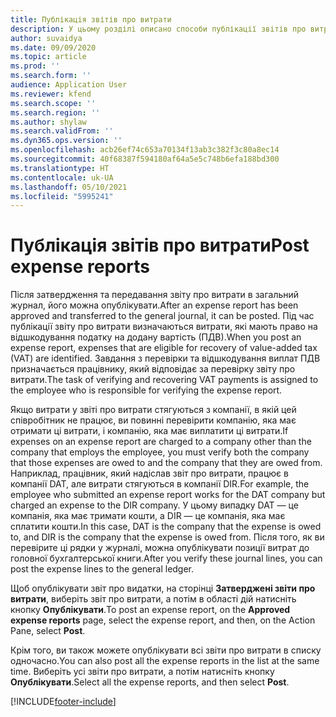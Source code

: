 ```yaml
---
title: Публікація звітів про витрати
description: У цьому розділі описано способи публікації звітів про витрати.
author: suvaidya
ms.date: 09/09/2020
ms.topic: article
ms.prod: ''
ms.search.form: ''
audience: Application User
ms.reviewer: kfend
ms.search.scope: ''
ms.search.region: ''
ms.author: shylaw
ms.search.validFrom: ''
ms.dyn365.ops.version: ''
ms.openlocfilehash: acb26ef74c653a70134f13ab3c382f3c80a8ec14
ms.sourcegitcommit: 40f68387f594180af64a5e5c748b6efa188bd300
ms.translationtype: HT
ms.contentlocale: uk-UA
ms.lasthandoff: 05/10/2021
ms.locfileid: "5995241"
---
```

# <a name="post-expense-reports"></a><span data-ttu-id="b8345-103">Публікація звітів про витрати</span><span class="sxs-lookup"><span data-stu-id="b8345-103">Post expense reports</span></span>

<span data-ttu-id="b8345-104">Після затвердження та передавання звіту про витрати в загальний журнал, його можна опублікувати.</span><span class="sxs-lookup"><span data-stu-id="b8345-104">After an expense report has been approved and transferred to the general journal, it can be posted.</span></span> <span data-ttu-id="b8345-105">Під час публікації звіту про витрати визначаються витрати, які мають право на відшкодування податку на додану вартість (ПДВ).</span><span class="sxs-lookup"><span data-stu-id="b8345-105">When you post an expense report, expenses that are eligible for recovery of value-added tax (VAT) are identified.</span></span> <span data-ttu-id="b8345-106">Завдання з перевірки та відшкодування виплат ПДВ призначається працівнику, який відповідає за перевірку звіту про витрати.</span><span class="sxs-lookup"><span data-stu-id="b8345-106">The task of verifying and recovering VAT payments is assigned to the employee who is responsible for verifying the expense report.</span></span>

<span data-ttu-id="b8345-107">Якщо витрати у звіті про витрати стягуються з компанії, в якій цей співробітник не працює, ви повинні перевірити компанію, яка має отримати ці витрати, і компанію, яка має виплатити ці витрати.</span><span class="sxs-lookup"><span data-stu-id="b8345-107">If expenses on an expense report are charged to a company other than the company that employs the employee, you must verify both the company that those expenses are owed to and the company that they are owed from.</span></span> <span data-ttu-id="b8345-108">Наприклад, працівник, який надіслав звіт про витрати, працює в компанії DAT, але витрати стягуються в компанії DIR.</span><span class="sxs-lookup"><span data-stu-id="b8345-108">For example, the employee who submitted an expense report works for the DAT company but charged an expense to the DIR company.</span></span> <span data-ttu-id="b8345-109">У цьому випадку DAT — це компанія, яка має тримати кошти, а DIR — це компанія, яка має сплатити кошти.</span><span class="sxs-lookup"><span data-stu-id="b8345-109">In this case, DAT is the company that the expense is owed to, and DIR is the company that the expense is owed from.</span></span> <span data-ttu-id="b8345-110">Після того, як ви перевірите ці рядки у журналі, можна опублікувати позиції витрат до головної бухгалтерської книги.</span><span class="sxs-lookup"><span data-stu-id="b8345-110">After you verify these journal lines, you can post the expense lines to the general ledger.</span></span>

<span data-ttu-id="b8345-111">Щоб опублікувати звіт про видатки, на сторінці **Затверджені звіти про витрати**, виберіть звіт про витрати, а потім в області дій натисніть кнопку **Опублікувати**.</span><span class="sxs-lookup"><span data-stu-id="b8345-111">To post an expense report, on the **Approved expense reports** page, select the expense report, and then, on the Action Pane, select **Post**.</span></span>

<span data-ttu-id="b8345-112">Крім того, ви також можете опублікувати всі звіти про витрати в списку одночасно.</span><span class="sxs-lookup"><span data-stu-id="b8345-112">You can also post all the expense reports in the list at the same time.</span></span> <span data-ttu-id="b8345-113">Виберіть усі звіти про витрати, а потім натисніть кнопку **Опублікувати**.</span><span class="sxs-lookup"><span data-stu-id="b8345-113">Select all the expense reports, and then select **Post**.</span></span>


[!INCLUDE[footer-include](../includes/footer-banner.md)]